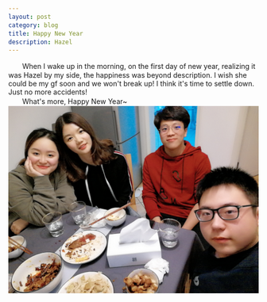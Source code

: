 ```yaml
---
layout: post
category: blog
title: Happy New Year
description: Hazel
---
```


　　When I wake up in the morning, on the first day of new year, realizing it was Hazel by my side, the happiness was beyond description. I wish she could be my gf soon and we won't break up! I think it's time to settle down. Just no more accidents!<br>
　　What's more, Happy New Year~
![/downloads/happy_new_year.jpg](/downloads/happy_new_year.jpg)